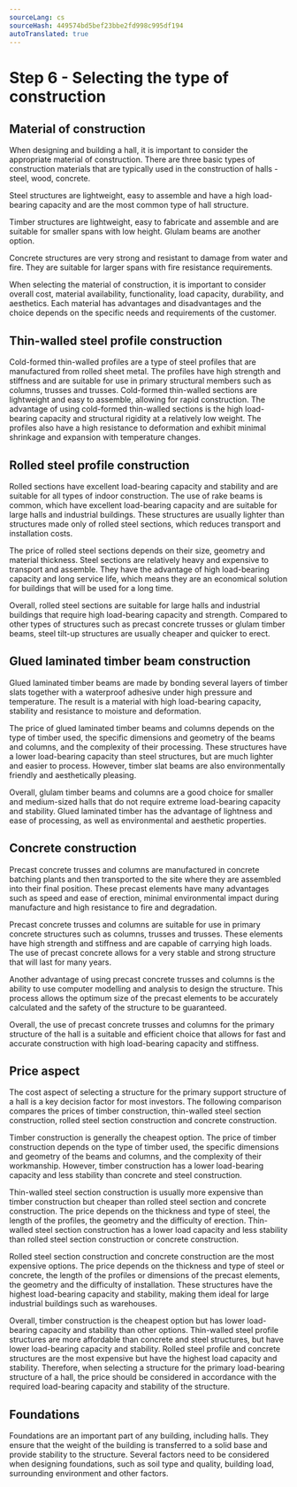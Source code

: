 ```yaml
---
sourceLang: cs
sourceHash: 449574bd5bef23bbe2fd998c995df194
autoTranslated: true
---
```



# Step 6 - Selecting the type of construction

## Material of construction
When designing and building a hall, it is important to consider the appropriate material of construction. There are three basic types of construction materials that are typically used in the construction of halls - steel, wood, concrete.

Steel structures are lightweight, easy to assemble and have a high load-bearing capacity and are the most common type of hall structure.

Timber structures are lightweight, easy to fabricate and assemble and are suitable for smaller spans with low height. Glulam beams are another option.

Concrete structures are very strong and resistant to damage from water and fire. They are suitable for larger spans with fire resistance requirements.

When selecting the material of construction, it is important to consider overall cost, material availability, functionality, load capacity, durability, and aesthetics. Each material has advantages and disadvantages and the choice depends on the specific needs and requirements of the customer.

## Thin-walled steel profile construction
Cold-formed thin-walled profiles are a type of steel profiles that are manufactured from rolled sheet metal. The profiles have high strength and stiffness and are suitable for use in primary structural members such as columns, trusses and trusses. Cold-formed thin-walled sections are lightweight and easy to assemble, allowing for rapid construction.
The advantage of using cold-formed thin-walled sections is the high load-bearing capacity and structural rigidity at a relatively low weight. The profiles also have a high resistance to deformation and exhibit minimal shrinkage and expansion with temperature changes.

## Rolled steel profile construction
Rolled sections have excellent load-bearing capacity and stability and are suitable for all types of indoor construction. The use of rake beams is common, which have excellent load-bearing capacity and are suitable for large halls and industrial buildings. These structures are usually lighter than structures made only of rolled steel sections, which reduces transport and installation costs.

The price of rolled steel sections depends on their size, geometry and material thickness. Steel sections are relatively heavy and expensive to transport and assemble. They have the advantage of high load-bearing capacity and long service life, which means they are an economical solution for buildings that will be used for a long time.

Overall, rolled steel sections are suitable for large halls and industrial buildings that require high load-bearing capacity and strength. Compared to other types of structures such as precast concrete trusses or glulam timber beams, steel tilt-up structures are usually cheaper and quicker to erect.

## Glued laminated timber beam construction
Glued laminated timber beams are made by bonding several layers of timber slats together with a waterproof adhesive under high pressure and temperature. The result is a material with high load-bearing capacity, stability and resistance to moisture and deformation.

The price of glued laminated timber beams and columns depends on the type of timber used, the specific dimensions and geometry of the beams and columns, and the complexity of their processing. These structures have a lower load-bearing capacity than steel structures, but are much lighter and easier to process. However, timber slat beams are also environmentally friendly and aesthetically pleasing.

Overall, glulam timber beams and columns are a good choice for smaller and medium-sized halls that do not require extreme load-bearing capacity and stability. Glued laminated timber has the advantage of lightness and ease of processing, as well as environmental and aesthetic properties.

## Concrete construction
Precast concrete trusses and columns are manufactured in concrete batching plants and then transported to the site where they are assembled into their final position. These precast elements have many advantages such as speed and ease of erection, minimal environmental impact during manufacture and high resistance to fire and degradation.

Precast concrete trusses and columns are suitable for use in primary concrete structures such as columns, trusses and trusses. These elements have high strength and stiffness and are capable of carrying high loads. The use of precast concrete allows for a very stable and strong structure that will last for many years.

Another advantage of using precast concrete trusses and columns is the ability to use computer modelling and analysis to design the structure. This process allows the optimum size of the precast elements to be accurately calculated and the safety of the structure to be guaranteed.

Overall, the use of precast concrete trusses and columns for the primary structure of the hall is a suitable and efficient choice that allows for fast and accurate construction with high load-bearing capacity and stiffness.

## Price aspect
The cost aspect of selecting a structure for the primary support structure of a hall is a key decision factor for most investors. The following comparison compares the prices of timber construction, thin-walled steel section construction, rolled steel section construction and concrete construction.

Timber construction is generally the cheapest option. The price of timber construction depends on the type of timber used, the specific dimensions and geometry of the beams and columns, and the complexity of their workmanship. However, timber construction has a lower load-bearing capacity and less stability than concrete and steel construction.

Thin-walled steel section construction is usually more expensive than timber construction but cheaper than rolled steel section and concrete construction. The price depends on the thickness and type of steel, the length of the profiles, the geometry and the difficulty of erection. Thin-walled steel section construction has a lower load capacity and less stability than rolled steel section construction or concrete construction.

Rolled steel section construction and concrete construction are the most expensive options. The price depends on the thickness and type of steel or concrete, the length of the profiles or dimensions of the precast elements, the geometry and the difficulty of installation. These structures have the highest load-bearing capacity and stability, making them ideal for large industrial buildings such as warehouses.

Overall, timber construction is the cheapest option but has lower load-bearing capacity and stability than other options. Thin-walled steel profile structures are more affordable than concrete and steel structures, but have lower load-bearing capacity and stability. Rolled steel profile and concrete structures are the most expensive but have the highest load capacity and stability. Therefore, when selecting a structure for the primary load-bearing structure of a hall, the price should be considered in accordance with the required load-bearing capacity and stability of the structure.

## Foundations
Foundations are an important part of any building, including halls. They ensure that the weight of the building is transferred to a solid base and provide stability to the structure. Several factors need to be considered when designing foundations, such as soil type and quality, building load, surrounding environment and other factors.

